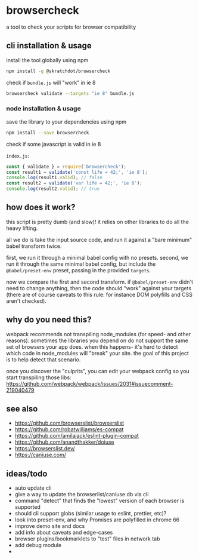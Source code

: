 # browsercheck

a tool to check your scripts for browser compatibility

## cli installation & usage

install the tool globally using npm

```bash
npm install -g @skratchdot/browsercheck
```

check if `bundle.js` will "work" in ie 8

```bash
browsercheck validate --targets "ie 8" bundle.js
```

### node installation & usage

save the library to your dependencies using npm

```bash
npm install --save browsercheck
```

check if some javascript is valid in ie 8

`index.js`:

```javascript
const { validate } = require('browsercheck');
const result1 = validate('const life = 42;', 'ie 8');
console.log(result1.valid); // false
const result2 = validate('var life = 42;', 'ie 8');
console.log(result2.valid); // true
```

## how does it work?

this script is pretty dumb (and slow)! it relies on other libraries to do all the heavy lifting.

all we do is take the input source code, and run it against a "bare minimum" babel transform twice.

first, we run it through a minimal babel config with no presets.
second, we run it through the same minimal babel config, but include the `@babel/preset-env` preset, passing in the provided `targets`.

now we compare the first and second transform. if `@babel/preset-env` didn't need to change anything, then the code should "work"
against your targets (there are of course caveats to this rule: for instance DOM polyfills and CSS aren't checked).

## why do you need this?

webpack recommends not transpiling node_modules (for speed- and other reasons). sometimes the libraries you depend on
do not support the same set of browsers your app does. when this happens- it's hard to detect which code in node_modules
will "break" your site. the goal of this project is to help detect that scenario.

once you discover the "culprits", you can edit your webpack config so you start transpiling those libs:
https://github.com/webpack/webpack/issues/2031#issuecomment-219040479

## see also

- https://github.com/browserslist/browserslist
- https://github.com/robatwilliams/es-compat
- https://github.com/amilajack/eslint-plugin-compat
- https://github.com/anandthakker/doiuse
- https://browserslist.dev/
- https://caniuse.com/

## ideas/todo

- auto update cli
- give a way to update the browserlist/caniuse db via cli
- command "detect" that finds the "lowest" version of each browser is supported
- should cli support globs (similar usage to eslint, prettier, etc)?
- look into preset-env, and why Promises are polyfilled in chrome 66
- improve demo site and docs
- add info about caveats and edge-cases
- browser plugins/bookmarklets to "test" files in network tab
- add debug module
-
